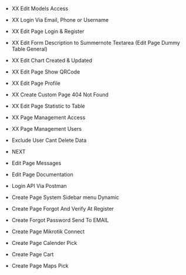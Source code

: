 - XX Edit Models Access
- XX Login Via Email, Phone or Username
- XX Edit Page Login & Register
- XX Edit Form Description to Summernote Textarea (Edit Page Dummy Table General)
- XX Edit Chart Created & Updated
- XX Edit Page Show QRCode
- XX Edit Page Profile
- XX Create Custom Page 404 Not Found
- XX Edit Page Statistic to Table
- XX Page Management Access
- XX Page Management Users
- Exclude User Cant Delete Data

- NEXT
- Edit Page Messages
- Edit Page Documentation
- Login API Via Postman

- Create Page System Sidebar menu Dynamic

- Create Page Forgot And Verify At Register
- Create Forgot Password Send To EMAIL
- Create Page Mikrotik Connect
- Create Page Calender Pick
- Create Page Cart
- Create Page Maps Pick
